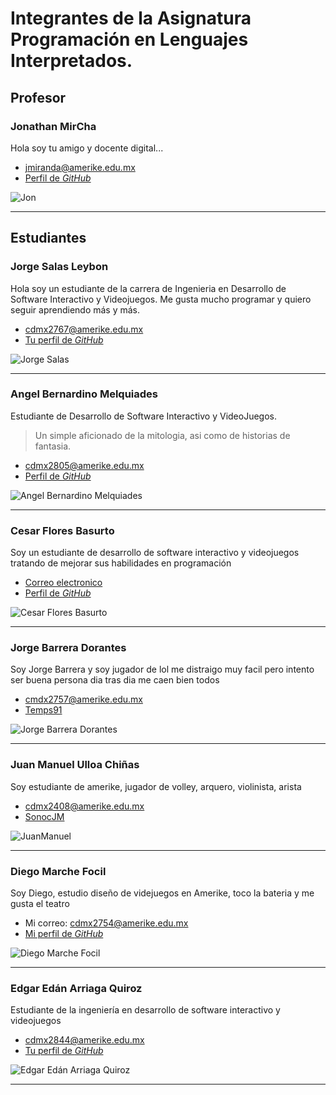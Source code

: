# Integrantes de la Asignatura Programación en Lenguajes Interpretados.

## Profesor

### Jonathan MirCha

Hola soy tu amigo y docente digital...

- [jmiranda@amerike.edu.mx](jmiranda@amerike.edu.mx)
- [Perfil de _GitHub_](https://github.com/jonmircha)

![Jon](./img/jonmircha.jpg)

---

## Estudiantes

### Jorge Salas Leybon

Hola soy un estudiante de la carrera de Ingenieria en Desarrollo de Software Interactivo y Videojuegos. Me gusta mucho programar y quiero seguir aprendiendo más y más.

- [cdmx2767@amerike.edu.mx](cdmx2767@amerike.edu.mx)
- [Tu perfil de _GitHub_](https://github.com/JorSL1120)

![Jorge Salas](./img/FotoJorgeSalas.JPG)

---

### Angel Bernardino Melquiades

Estudiante de Desarrollo de Software Interactivo y VideoJuegos.

> Un simple aficionado de la mitologia, asi como de historias de fantasia.

- [cdmx2805@amerike.edu.mx](cdmx2805@amerike.edu.mx)
- [Perfil de _GitHub_](https://github.com/Cazador457)

![Angel Bernardino Melquiades](./img/Angel.jpg)

---

### Cesar Flores Basurto

Soy un estudiante de desarrollo de software interactivo y videojuegos tratando de mejorar sus habilidades en programación

- [Correo electronico](cdmx2675@amerike.edu.mx)
- [Perfil de _GitHub_](https://github.com/ChesKrt)

![Cesar Flores Basurto](./img/IMG_5765.jpg)

---

### Jorge Barrera Dorantes

Soy Jorge Barrera y soy jugador de lol me distraigo muy facil pero intento ser buena persona dia tras dia me caen bien todos

- [cmdx2757@amerike.edu.mx](cmdx2757@amerike.edu.mx)
- [Temps91](https://github.com/Temps91)

![Jorge Barrera Dorantes](./img/yo.png)

---

### Juan Manuel Ulloa Chiñas

Soy estudiante de amerike, jugador de volley, arquero, violinista, arista

- [cdmx2408@amerike.edu.mx](cdmx2408@amerike.edu.mx)
- [SonocJM](https://github.com/SonocJM)

![JuanManuel](./img/JuanManuelImage.jpg)

---

### Diego Marche Focil

Soy Diego, estudio diseño de videjuegos en Amerike, toco la bateria y me gusta el teatro

- Mi correo: [cdmx2754@amerike.edu.mx](cdmx2754@amerike.edu.mx)
- [Mi perfil de _GitHub_](https://github.com/Ophion-73)

![Diego Marche Focil](./img/DiegoMarche.png)

---

### Edgar Edán Arriaga Quiroz

Estudiante de la ingeniería en desarrollo de software interactivo y videojuegos

- [cdmx2844@amerike.edu.mx](cdmx2844@amerike.edu.mx)
- [Tu perfil de _GitHub_](https://github.com/RanchQ)

![Edgar Edán Arriaga Quiroz](https://github.com/RanchQ/programacion/blob/main/Yo.jpeg?raw=true)

---
